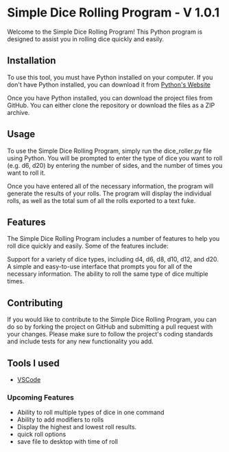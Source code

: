 # Simple Dice Rolling Program - V 1.0.1

Welcome to the Simple Dice Rolling Program! This Python program is designed to assist you in rolling dice quickly and easily.

## Installation
To use this tool, you must have Python installed on your computer. If you don't have Python installed, you can download it from [Python's Website](https://www.python.org/downloads/)


Once you have Python installed, you can download the project files from GitHub. You can either clone the repository or download the files as a ZIP archive.

## Usage

To use the Simple Dice Rolling Program, simply run the dice_roller.py file using Python. You will be prompted to enter the type of dice you want to roll (e.g. d6, d20) by entering the number of sides, and the number of times you want to roll it.

Once you have entered all of the necessary information, the program will generate the results of your rolls. The program will display the individual rolls, as well as the total sum of all the rolls exported to a text fuke.

## Features
The Simple Dice Rolling Program includes a number of features to help you roll dice quickly and easily. Some of the features include:

Support for a variety of dice types, including d4, d6, d8, d10, d12, and d20.
A simple and easy-to-use interface that prompts you for all of the necessary information.
The ability to roll the same type of dice multiple times.

## Contributing
If you would like to contribute to the Simple Dice Rolling Program, you can do so by forking the project on GitHub and submitting a pull request with your changes. Please make sure to follow the project's coding standards and include tests for any new functionality you add.


## Tools I used
* [VSCode](https://code.visualstudio.com/download) 

### Upcoming Features

* Ability to roll multiple types of dice in one command
* Ability to add modifiers to rolls
* Display the highest and lowest roll results.
* quick roll options
* save file to desktop with time of roll
